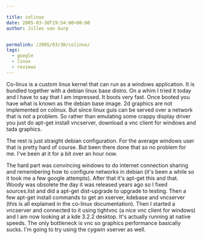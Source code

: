 ```yaml
---

title: colinux
date: 2005-03-30T19:54:00+00:00
author: Jilles van Gurp


permalink: /2005/03/30/colinux/
tags:
  - google
  - linux
  - reviews
---
```

 Co-linux is a custom linux kernel that can run as a windows application. It is bundled together with a debian linux base distro. On a whim I tried it today and I have to say that I am impressed. It boots very fast. Once booted you have what is known as the debian base image. 2d graphics are not implemented on colinux. But since linux guis can be served over a network that is not a problem. So rather than emulating some crappy display driver you just do apt-get install vncserver, download a vnc client for windows and tada graphics. 

The rest is just straight debian configuration. For the average windows user that is pretty hard of course. But been there done that so no problem for me. I've been at it for a bit over an hour now. 

The hard part was convincing windows to do internet connection sharing and remembering how to configure networks in debian (it's been a while so it took me a few google attempts). After that it's apt-get this and that. Woody was obsolete the day it was released years ago so I fixed sources.list and did a apt-get dist-upgrade to upgrade to testing. Then a few apt-get install commands to get an xserver, kdebase and vncserver (this is all explained in the co-linux documentation). Then I started a vncserver and connected to it using tightvnc (a nice vnc client for windows) and I am now looking at a kde 3.2.2 desktop. It's actually running at native speeds. The only bottleneck is vnc so graphics performance basically sucks. I'm going to try using the cygwin xserver as well. 